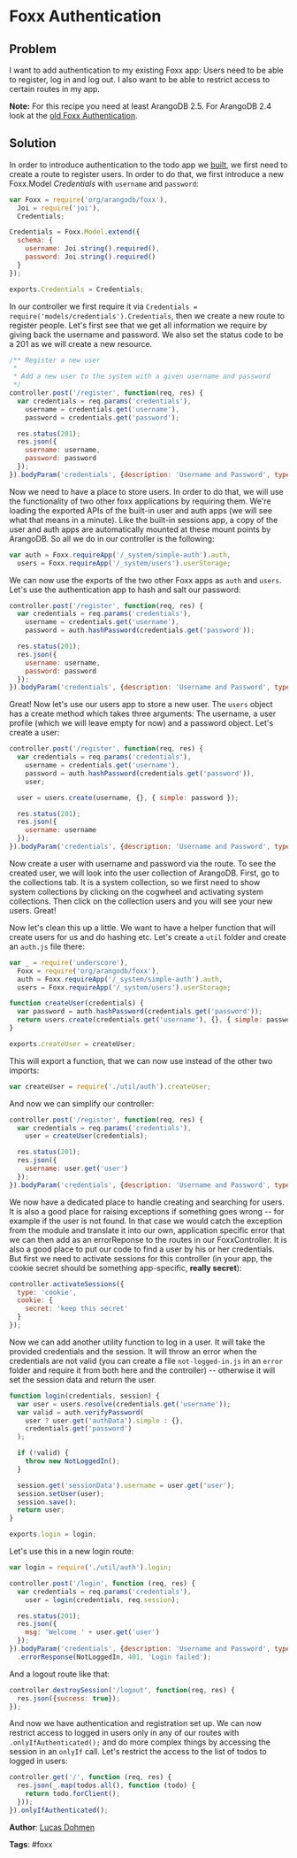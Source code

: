 # Foxx Authentication

## Problem

I want to add authentication to my existing Foxx app: Users need to be able to register, log in and log out. I also want to be able to restrict access to certain routes in my app.

**Note:** For this recipe you need at least ArangoDB 2.5. For ArangoDB 2.4 look at the [old Foxx Authentication](FoxxAuthLegacy.md).

## Solution

In order to introduce authentication to the todo app we [built](FoxxFirstSteps.md), we first need to create a route to register users. In order to do that, we first introduce a new Foxx.Model *Credentials* with `username` and `password`:

```js
var Foxx = require('org/arangodb/foxx'),
  Joi = require('joi'),
  Credentials;

Credentials = Foxx.Model.extend({
  schema: {
    username: Joi.string().required(),
    password: Joi.string().required()
  }
});

exports.Credentials = Credentials;
```

In our controller we first require it via `Credentials = require('models/credentials').Credentials`, then we create a new route to register people. Let's first see that we get all information we require by giving back the username and password. We also set the status code to be a 201 as we will create a new resource.

```js
/** Register a new user
 *
 * Add a new user to the system with a given username and password
 */
controller.post('/register', function(req, res) {
  var credentials = req.params('credentials'),
    username = credentials.get('username'),
    password = credentials.get('password');

  res.status(201);
  res.json({
    username: username,
    password: password
  });
}).bodyParam('credentials', {description: 'Username and Password', type: Credentials});
```

Now we need to have a place to store users. In order to do that, we will use the functionality of two other foxx applications by requiring them. We're loading the exported APIs of the built-in user and auth apps (we will see what that means in a minute). Like the built-in sessions app, a copy of the user and auth apps are automatically mounted at these mount points by ArangoDB. So all we do in our controller is the following:

```js
var auth = Foxx.requireApp('/_system/simple-auth').auth,
  users = Foxx.requireApp('/_system/users').userStorage;
```

We can now use the exports of the two other Foxx apps as `auth` and `users`. Let's use the authentication app to hash and salt our password:

```js
controller.post('/register', function(req, res) {
  var credentials = req.params('credentials'),
    username = credentials.get('username'),
    password = auth.hashPassword(credentials.get('password'));

  res.status(201);
  res.json({
    username: username,
    password: password
  });
}).bodyParam('credentials', {description: 'Username and Password', type: Credentials});
```

Great! Now let's use our users app to store a new user. The `users` object has a create method which takes three arguments: The username, a user profile (which we will leave empty for now) and a password object. Let's create a user:

```js
controller.post('/register', function(req, res) {
  var credentials = req.params('credentials'),
    username = credentials.get('username'),
    password = auth.hashPassword(credentials.get('password')),
    user;

  user = users.create(username, {}, { simple: password });

  res.status(201);
  res.json({
    username: username
  });
}).bodyParam('credentials', {description: 'Username and Password', type: Credentials});
```

Now create a user with username and password via the route. To see the created user, we will look into the user collection of ArangoDB. First, go to the collections tab. It is a system collection, so we first need to show system collections by clicking on the cogwheel and activating system collections. Then click on the collection users and you will see your new users. Great!

Now let's clean this up a little. We want to have a helper function that will create users for us and do hashing etc. Let's create a `util` folder and create an `auth.js` file there:

```js
var _ = require('underscore'),
  Foxx = require('org/arangodb/foxx'),
  auth = Foxx.requireApp('/_system/simple-auth').auth,
  users = Foxx.requireApp('/_system/users').userStorage;

function createUser(credentials) {
  var password = auth.hashPassword(credentials.get('password'));
  return users.create(credentials.get('username'), {}, { simple: password });
}

exports.createUser = createUser;
```

This will export a function, that we can now use instead of the other two imports:

```js
var createUser = require('./util/auth').createUser;
```

And now we can simplify our controller:

```js
controller.post('/register', function(req, res) {
  var credentials = req.params('credentials'),
    user = createUser(credentials);

  res.status(201);
  res.json({
    username: user.get('user')
  });
}).bodyParam('credentials', {description: 'Username and Password', type: Credentials});
```

We now have a dedicated place to handle creating and searching for users. It is also a good place for raising exceptions if something goes wrong -- for example if the user is not found. In that case we would catch the exception from the module and translate it into our own, application specific error that we can then add as an errorReponse to the routes in our FoxxController. It is also a good place to put our code to find a user by his or her credentials. But first we need to activate sessions for this controller (in your app, the cookie secret should be something app-specific, **really secret**):

```js
controller.activateSessions({
  type: 'cookie',
  cookie: {
    secret: 'keep this secret'
  }
});
```

Now we can add another utility function to log in a user. It will take the provided credentials and the session. It will throw an error when the credentials are not valid (you can create a file `not-logged-in.js` in an `error` folder and require it from both here and the controller) -- otherwise it will set the session data and return the user.

```js
function login(credentials, session) {
  var user = users.resolve(credentials.get('username'));
  var valid = auth.verifyPassword(
    user ? user.get('authData').simple : {},
    credentials.get('password')
  );

  if (!valid) {
    throw new NotLoggedIn();
  }

  session.get('sessionData').username = user.get('user');
  session.setUser(user);
  session.save();
  return user;
}

exports.login = login;
```

Let's use this in a new login route:

```js
var login = require('./util/auth').login;

controller.post('/login', function (req, res) {
  var credentials = req.params('credentials'),
    user = login(credentials, req.session);

  res.status(201);
  res.json({
    msg: 'Welcome ' + user.get('user')
  });
}).bodyParam('credentials', {description: 'Username and Password', type: Credentials})
  .errorResponse(NotLoggedIn, 401, 'Login failed');
```

And a logout route like that:

```js
controller.destroySession('/logout', function(req, res) {
  res.json({success: true});
});
```

And now we have authentication and registration set up. We can now restrict access to logged in users only in any of our routes with `.onlyIfAuthenticated();` and do more complex things by accessing the session in an `onlyIf` call. Let's restrict the access to the list of todos to logged in users:

```js
controller.get('/', function (req, res) {
  res.json(_.map(todos.all(), function (todo) {
    return todo.forClient();
  }));
}).onlyIfAuthenticated();
```

**Author**: [Lucas Dohmen](https://github.com/moonglum)

**Tags**: #foxx
